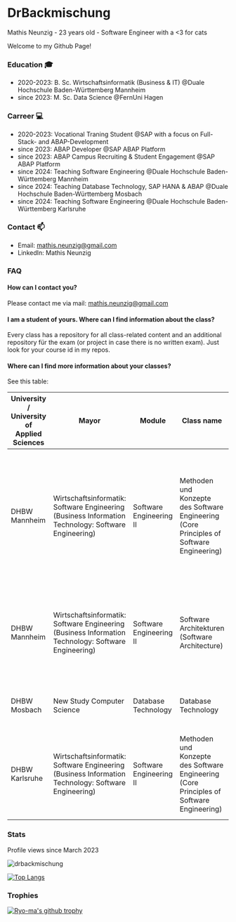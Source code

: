 # DrBackmischung 

Mathis Neunzig - 23 years old - Software Engineer with a <3 for cats

Welcome to my Github Page!

### Education 🎓
- 2020-2023: B. Sc. Wirtschaftsinformatik (Business & IT) @Duale Hochschule Baden-Württemberg Mannheim
- since 2023: M. Sc. Data Science @FernUni Hagen

### Carreer 💻
- 2020-2023: Vocational Traning Student @SAP with a focus on Full-Stack- and ABAP-Development
- since 2023: ABAP Developer @SAP ABAP Platform
- since 2023: ABAP Campus Recruiting & Student Engagement @SAP ABAP Platform
- since 2024: Teaching Software Engineering @Duale Hochschule Baden-Württemberg Mannheim
- since 2024: Teaching Database Technology, SAP HANA & ABAP @Duale Hochschule Baden-Württemberg Mosbach
- since 2024: Teaching Software Engineering @Duale Hochschule Baden-Württemberg Karlsruhe

### Contact 📫
- Email: mathis.neunzig@gmail.com
- LinkedIn: Mathis Neunzig

### FAQ
#### How can I contact you?
Please contact me via mail: mathis.neunzig@gmail.com

#### I am a student of yours. Where can I find information about the class?
Every class has a repository for all class-related content and an additional repository für the exam (or project in case there is no written exam). Just look for your course id in my repos.

#### Where can I find more information about your classes?
See this table:

| **University / University of Applied Sciences** | Mayor | Module | Class name | Language | Topics | Status |
|---|---|---|---|---|---|---|
| DHBW Mannheim | Wirtschaftsinformatik: Software Engineering (Business Information Technology: Software Engineering) | Software Engineering II | Methoden und Konzepte des Software Engineering (Core Principles of Software Engineering) | German | Software Lifecycle, Requirements Engineering, Full-Stack-APIs, Design Patterns, Testing, IT-Management, Deep Dive into specific programming languages (Java, ABAP, etc.) | 🟢 Active |
| DHBW Mannheim | Wirtschaftsinformatik: Software Engineering (Business Information Technology: Software Engineering) | Software Engineering II | Software Architekturen (Software Architecture) | German | Architecture pattern, MVC, MVVM, Monolith, Microservices, REST APIs, Java & SpringBoot, JavaScript & express, ABAP & ABAP RAP | 🟡 In preperation |
| DHBW Mosbach | New Study Computer Science | Database Technology | Database Technology | English | Relational Algebra, SQL, Database Design, ABAP, SAP HANA | 🟡 In preperation |
| DHBW Karlsruhe | Wirtschaftsinformatik: Software Engineering (Business Information Technology: Software Engineering) | Software Engineering II | Methoden und Konzepte des Software Engineering (Core Principles of Software Engineering) | English | Software Lifecycle, Requirements Engineering, Full-Stack-APIs, Design Patterns, Testing, IT-Management, ABAP | 🟡 In preperation |

### Stats
Profile views since March 2023

<img src="https://komarev.com/ghpvc/?username=drbackmischung&label=Profile%20views&color=0e75b6&style=flat" alt="drbackmischung" />

[![Top Langs](https://github-readme-stats.vercel.app/api/top-langs/?username=DrBackmischung&langs_count=12)](https://github.com/anuraghazra/github-readme-stats)

### Trophies
[![Ryo-ma's github trophy](https://github-profile-trophy.vercel.app/?username=DrBackmischung&row=1)](https://github.com/ryo-ma/github-profile-trophy)
